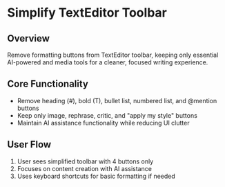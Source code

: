 # Simplify TextEditor Toolbar

## Overview
Remove formatting buttons from TextEditor toolbar, keeping only essential AI-powered and media tools for a cleaner, focused writing experience.

## Core Functionality
- Remove heading (#), bold (T), bullet list, numbered list, and @mention buttons
- Keep only image, rephrase, critic, and "apply my style" buttons
- Maintain AI assistance functionality while reducing UI clutter

## User Flow
1. User sees simplified toolbar with 4 buttons only
2. Focuses on content creation with AI assistance
3. Uses keyboard shortcuts for basic formatting if needed
